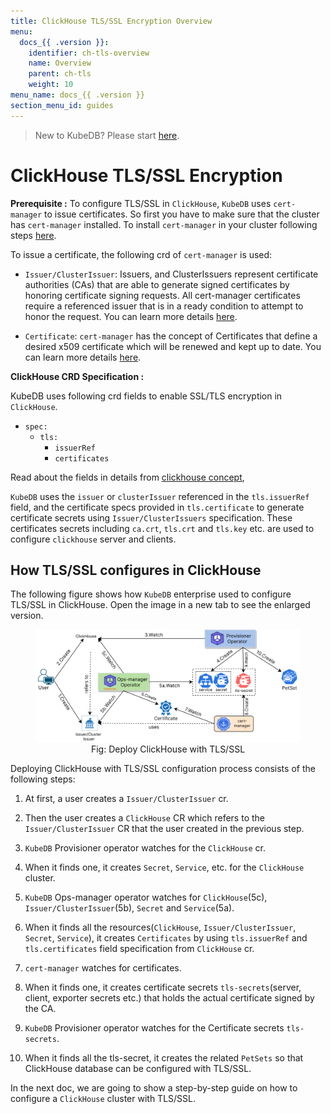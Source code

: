 ```yaml
---
title: ClickHouse TLS/SSL Encryption Overview
menu:
  docs_{{ .version }}:
    identifier: ch-tls-overview
    name: Overview
    parent: ch-tls
    weight: 10
menu_name: docs_{{ .version }}
section_menu_id: guides
---
```


> New to KubeDB? Please start [here](/docs/README.md).

# ClickHouse TLS/SSL Encryption

**Prerequisite :** To configure TLS/SSL in `ClickHouse`, `KubeDB` uses `cert-manager` to issue certificates. So first you have to make sure that the cluster has `cert-manager` installed. To install `cert-manager` in your cluster following steps [here](https://cert-manager.io/docs/installation/kubernetes/).

To issue a certificate, the following crd of `cert-manager` is used:

- `Issuer/ClusterIssuer`: Issuers, and ClusterIssuers represent certificate authorities (CAs) that are able to generate signed certificates by honoring certificate signing requests. All cert-manager certificates require a referenced issuer that is in a ready condition to attempt to honor the request. You can learn more details [here](https://cert-manager.io/docs/concepts/issuer/).

- `Certificate`: `cert-manager` has the concept of Certificates that define a desired x509 certificate which will be renewed and kept up to date. You can learn more details [here](https://cert-manager.io/docs/concepts/certificate/).

**ClickHouse CRD Specification :**

KubeDB uses following crd fields to enable SSL/TLS encryption in `ClickHouse`.

- `spec:`
    - `tls:`
        - `issuerRef`
        - `certificates`

Read about the fields in details from [clickhouse concept](/docs/guides/clickhouse/concepts/clickhouse.md),

`KubeDB` uses the `issuer` or `clusterIssuer` referenced in the `tls.issuerRef` field, and the certificate specs provided in `tls.certificate` to generate certificate secrets using `Issuer/ClusterIssuers` specification. These certificates secrets including `ca.crt`, `tls.crt` and `tls.key` etc. are used to configure `clickhouse` server and clients.

## How TLS/SSL configures in ClickHouse

The following figure shows how `KubeDB` enterprise used to configure TLS/SSL in ClickHouse. Open the image in a new tab to see the enlarged version.

<figure align="center">
<img alt="Deploy ClickHouse with TLS/SSL" src="/docs/images/clickhouse/tls.svg">
<figcaption align="center">Fig: Deploy ClickHouse with TLS/SSL</figcaption>
</figure>

Deploying ClickHouse with TLS/SSL configuration process consists of the following steps:

1. At first, a user creates a `Issuer/ClusterIssuer` cr.

2. Then the user creates a `ClickHouse` CR which refers to the `Issuer/ClusterIssuer` CR that the user created in the previous step.

3. `KubeDB` Provisioner operator watches for the `ClickHouse` cr.

4. When it finds one, it creates `Secret`, `Service`, etc. for the `ClickHouse` cluster.

5. `KubeDB` Ops-manager operator watches for `ClickHouse`(5c), `Issuer/ClusterIssuer`(5b), `Secret` and `Service`(5a).

6. When it finds all the resources(`ClickHouse`, `Issuer/ClusterIssuer`, `Secret`, `Service`), it creates `Certificates` by using `tls.issuerRef` and `tls.certificates` field specification from `ClickHouse` cr.

7. `cert-manager` watches for certificates.

8. When it finds one, it creates certificate secrets `tls-secrets`(server, client, exporter secrets etc.) that holds the actual certificate signed by the CA.

9. `KubeDB` Provisioner  operator watches for the Certificate secrets `tls-secrets`.

10. When it finds all the tls-secret, it creates the related `PetSets` so that ClickHouse database can be configured with TLS/SSL.

In the next doc, we are going to show a step-by-step guide on how to configure a `ClickHouse` cluster with TLS/SSL.